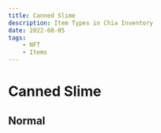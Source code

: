```yaml
---
title: Canned Slime
description: Item Types in Chia Inventory
date: 2022-08-05
tags:
    - NFT
    - Items
---
```


# Canned Slime
## Normal



